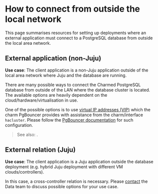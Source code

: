 # How to connect from outside the local network

This page summarises resources for setting up deployments where an external application must connect to a PostgreSQL database from outside the local area network. 

## External application (non-Juju)

**Use case**: The client application is a non-Juju application outside of the local area network where Juju and the database are running. 

There are many possible ways to connect the Charmed PostgreSQL database from outside of the LAN where the database cluster is located. The available options are heavily dependent on the cloud/hardware/virtualisation in use. 

One of the possible options is to use [virtual IP addresses (VIP)](https://en.wikipedia.org/wiki/Virtual_IP_address) which the charm PgBouncer provides with assistance from the charm/interface `hacluster`. Please follow the [PgBouncer documentation](https://charmhub.io/pgbouncer/docs/h-external-access) for such configuration.

> See also: [](/how-to/deploy/tls-vip-access).

## External relation (Juju)

**Use case**: The client application is a Juju application outside the database deployment (e.g. hybrid Juju deployment with different VM clouds/controllers).

In this case, a cross-controller relation is necessary. Please [contact](/reference/contacts) the Data team to discuss possible options for your use case.

